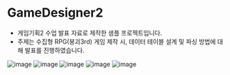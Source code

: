 # GameDesigner2
- 게임기획2 수업 발표 자료로 제작한 샘플 프로젝트입니다.
- 주제는 수집형 RPG(붕괴3rd) 게임 제작 시, 데이터 테이블 설계 및 파싱 방법에 대해 발표를 진행하였습니다.

![image](https://user-images.githubusercontent.com/76439399/223914310-a3ab0d45-a2c1-43e2-9dc4-65f6cc57a920.png)
![image](https://user-images.githubusercontent.com/76439399/226150875-8bf0b99c-fa17-4f23-a41b-0cdf21491a05.png)
![image](https://user-images.githubusercontent.com/76439399/226150890-356f3f6c-747b-4d5c-99e1-6fc2f02e2639.png)
![image](https://user-images.githubusercontent.com/76439399/226150898-1700a826-f550-4425-a769-ab182b384582.png)
![image](https://user-images.githubusercontent.com/76439399/226150905-f13724f5-86a5-4eb8-b703-7913b2a1301a.png)
